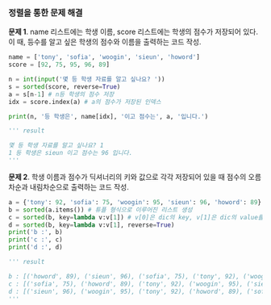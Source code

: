 ### 정렬을 통한 문제 해결
**문제 1**. name 리스트에는 학생 이름, score 리스트에는 학생의 점수가 저장되어 있다. 이 때, 등수를 알고 싶은 학생의 점수와 이름을 출력하는 코드 작성.  
```py
name = ['tony', 'sofia', 'woogin', 'sieun', 'howord']
score = [92, 75, 95, 96, 89]

n = int(input('몇 등 학생 자료를 알고 싶나요? '))
s = sorted(score, reverse=True)
a = s[n-1] # n등 학생의 점수 저장
idx = score.index(a) # a의 점수가 저장된 인덱스

print(n, '등 학생은', name[idx], '이고 점수는', a, '입니다.')

''' result

몇 등 학생 자료를 알고 싶나요? 1
1 등 학생은 sieun 이고 점수는 96 입니다.
'''
```
  
**문제 2**. 학생 이름과 점수가 딕셔너리의 키와 값으로 각각 저장되어 있을 때 점수의 오름차순과 내림차순으로 출력하는 코드 작성.
```py
a = {'tony': 92, 'sofia': 75, 'woogin': 95, 'sieun': 96, 'howord': 89}
b = sorted(a.items()) # 튜플 형식으로 이루어진 리스트 생성
c = sorted(b, key=lambda v:v[1]) # v[0]은 dic의 key, v[1]은 dic의 value를 의미
d = sorted(b, key=lambda v:v[1], reverse=True)
print('b :', b)
print('c :', c)
print('d :', d)

''' result

b : [('howord', 89), ('sieun', 96), ('sofia', 75), ('tony', 92), ('woogin', 95)]
c : [('sofia', 75), ('howord', 89), ('tony', 92), ('woogin', 95), ('sieun', 96)]
d : [('sieun', 96), ('woogin', 95), ('tony', 92), ('howord', 89), ('sofia', 75)]
'''
``` 